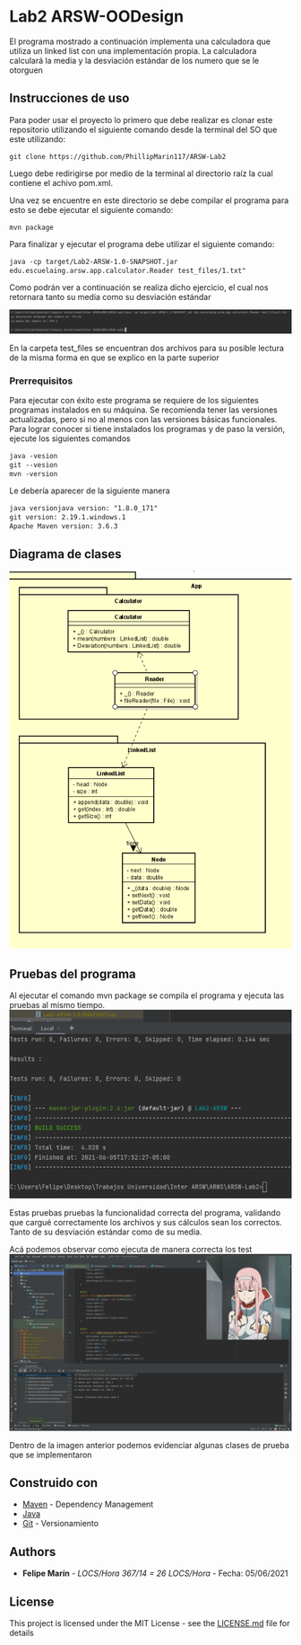 # Lab2 ARSW-OODesign

El programa mostrado a continuación implementa una calculadora que utiliza un linked list con una implementación propia. La calculadora  calculará la media y la desviación estándar de los numero que se le otorguen

## Instrucciones de uso

Para poder usar el proyecto lo primero que debe realizar es clonar este repositorio utilizando el siguiente comando desde la terminal del SO que este utilizando:

```
git clone https://github.com/PhillipMarin117/ARSW-Lab2
```
Luego debe redirigirse por medio de la terminal al directorio raíz la cual contiene el achivo pom.xml.

Una vez se encuentre en este directorio se debe compilar el programa para esto se debe ejecutar el siguiente comando:

```
mvn package
```

Para finalizar y ejecutar el programa debe utilizar el siguiente comando:

```
java -cp target/Lab2-ARSW-1.0-SNAPSHOT.jar edu.escuelaing.arsw.app.calculator.Reader test_files/1.txt"
```

Como podrán ver a continuación se realiza dicho ejercicio, el cual nos retornara tanto su media como su desviación estándar  

![](img/Pruebas.PNG)

En la carpeta test_files se encuentran dos archivos para su posible lectura de la misma forma en que se explico en la parte superior 


### Prerrequisitos

Para ejecutar con éxito este programa se requiere de los siguientes programas instalados en su máquina. Se recomienda tener las versiones actualizadas, pero si no al menos con las versiones básicas funcionales.
Para lograr  conocer si tiene instalados los programas y de paso la versión, ejecute los siguientes comandos
```
java -vesion
git --vesion
mvn -version
```
Le debería aparecer de la siguiente manera 
```
java versionjava version: "1.8.0_171"
git version: 2.19.1.windows.1
Apache Maven version: 3.6.3
```

## Diagrama de clases

![](img/Diagrama.PNG)


## Pruebas del programa

Al ejecutar el comando mvn package  se compila el programa y ejecuta las pruebas al mismo tiempo.
![](img/Mvn.PNG)


Estas pruebas pruebas la funcionalidad correcta del programa, validando que cargué correctamente los archivos y sus cálculos sean los correctos. Tanto de su desviación estándar como de su media. 

Acá podemos observar como ejecuta de manera correcta los test
![](img/Test.PNG)

Dentro de la imagen anterior podemos evidenciar algunas clases de prueba que se implementaron

## Construido con


* [Maven](https://maven.apache.org/) - Dependency Management
* [Java](https://www.java.com/es/download/)
* [Git](https://github.com/) - Versionamiento



## Authors

* **Felipe Marín** - *LOCS/Hora  367/14 = 26 LOCS/Hora* - Fecha: 05/06/2021



## License

This project is licensed under the MIT License - see the [LICENSE.md](LICENSE.md) file for details